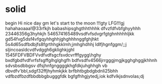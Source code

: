 # solid
begin
Hi
nice day
gm
let's start
to the moon !!!gty
LFG!!!gj
hahahaoaaa!@33rfkjh
babashipsghgthhthhhk
dfvzfdfvbfghyyhhh
23446356g3hyhkjh
546574165489vsdfvfsdvgrfgtghnhhhhljkk
gd54fvg5dsf4vfgqyhhghhjghghhhnggfghjhkt
5s4d65sdfbdbjfs8fgrthhgkklmh;jmhghdhhj
ldlfjhgnfggm/;;j
sljincoasldcvdfvdggh6gklighkjghl
1545FDFVBDFVvdfvdfsgcfsvdcvrfffgygg\hghy
bxdfgbdfvdfvrfsfsgffglhglghgfh
bdfvsdfv4566jrrgggjmgjkgghghggjkhhnh
sdvsbsdbbgsv dfsjhnfgnggggkhgfdkjuhghhgh
vb dbvdfv'bbl,sdgf32ffjhyhmkjkk
brfbhtbgbdgbdnli25bhh
vdfbzdfbzdfbbdbbgbugggfdk
bgfgfhhgjytedj,iok
kdfvlkjsdnvolas;dj
